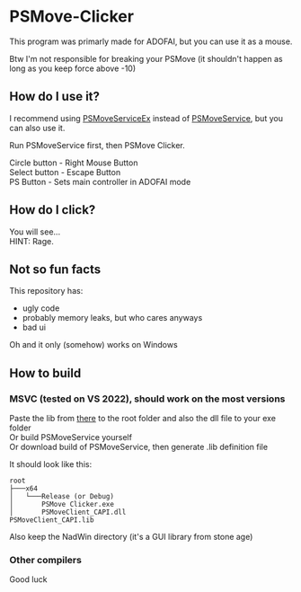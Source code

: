 # PSMove-Clicker

This program was primarly made for ADOFAI, but you can use it as a mouse.

Btw I'm not responsible for breaking your PSMove (it shouldn't happen as long as you keep force above -10)

## How do I use it?

I recommend using [PSMoveServiceEx](https://github.com/Timocop/PSMoveServiceEx/) instead of [PSMoveService](https://github.com/psmoveservice/PSMoveService), but you can also use it.

Run PSMoveService first, then PSMove Clicker.

Circle button - Right Mouse Button  
Select button - Escape Button  
PS Button - Sets main controller in ADOFAI mode

## How do I click?

You will see...  
HINT: Rage.
 
## Not so fun facts

This repository has:

- ugly code
- probably memory leaks, but who cares anyways
- bad ui

Oh and it only (somehow) works on Windows

## How to build

### MSVC (tested on VS 2022), should work on the most versions

Paste the lib from [there](PSMoveClient_CAPI-Binaries.zip) to the root folder and also the dll file to your exe folder  
Or build PSMoveService yourself  
Or download build of PSMoveService, then generate .lib definition file

It should look like this:

```text
root
├───x64
│   └───Release (or Debug)
│       PSMove Clicker.exe
│       PSMoveClient_CAPI.dll
PSMoveClient_CAPI.lib
```

Also keep the NadWin directory (it's a GUI library from stone age)

### Other compilers

Good luck
